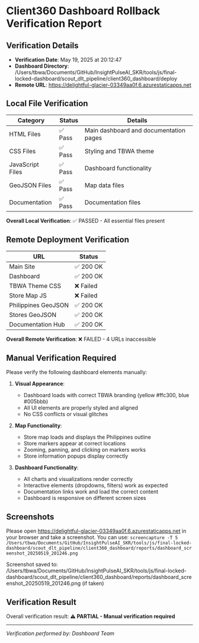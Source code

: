 # Client360 Dashboard Rollback Verification Report

## Verification Details

- **Verification Date**: May 19, 2025 at 20:12:47
- **Dashboard Directory**: /Users/tbwa/Documents/GitHub/InsightPulseAI_SKR/tools/js/final-locked-dashboard/scout_dlt_pipeline/client360_dashboard/deploy
- **Remote URL**: https://delightful-glacier-03349aa0f.6.azurestaticapps.net

## Local File Verification

| Category | Status | Details |
|----------|--------|---------|
| HTML Files | ✅ Pass | Main dashboard and documentation pages |
| CSS Files | ✅ Pass | Styling and TBWA theme |
| JavaScript Files | ✅ Pass | Dashboard functionality |
| GeoJSON Files | ✅ Pass | Map data files |
| Documentation | ✅ Pass | Documentation files |

**Overall Local Verification**: ✅ PASSED - All essential files present

## Remote Deployment Verification

| URL | Status |
|-----|--------|
| Main Site | ✅ 200 OK |
| Dashboard | ✅ 200 OK |
| TBWA Theme CSS | ❌ Failed |
| Store Map JS | ❌ Failed |
| Philippines GeoJSON | ✅ 200 OK |
| Stores GeoJSON | ✅ 200 OK |
| Documentation Hub | ✅ 200 OK |

**Overall Remote Verification**: ❌ FAILED - 4 URLs inaccessible

## Manual Verification Required

Please verify the following dashboard elements manually:

1. **Visual Appearance**:
   - Dashboard loads with correct TBWA branding (yellow #ffc300, blue #005bbb)
   - All UI elements are properly styled and aligned
   - No CSS conflicts or visual glitches

2. **Map Functionality**:
   - Store map loads and displays the Philippines outline
   - Store markers appear at correct locations
   - Zooming, panning, and clicking on markers works
   - Store information popups display correctly

3. **Dashboard Functionality**:
   - All charts and visualizations render correctly
   - Interactive elements (dropdowns, filters) work as expected
   - Documentation links work and load the correct content
   - Dashboard is responsive on different screen sizes

## Screenshots

Please open https://delightful-glacier-03349aa0f.6.azurestaticapps.net in your browser and take a screenshot.
You can use: `screencapture -T 5 /Users/tbwa/Documents/GitHub/InsightPulseAI_SKR/tools/js/final-locked-dashboard/scout_dlt_pipeline/client360_dashboard/reports/dashboard_screenshot_20250519_201246.png`

Screenshot saved to: /Users/tbwa/Documents/GitHub/InsightPulseAI_SKR/tools/js/final-locked-dashboard/scout_dlt_pipeline/client360_dashboard/reports/dashboard_screenshot_20250519_201246.png (if taken)

## Verification Result

Overall verification result: **⚠️ PARTIAL - Manual verification required**

---

*Verification performed by: Dashboard Team*
